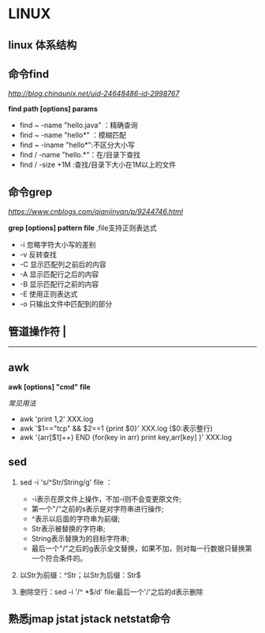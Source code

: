 # LINUX
## linux 体系结构

## 命令find
*http://blog.chinaunix.net/uid-24648486-id-2998767*

**find path [options] params**

- find ~ -name "hello.java" ：精确查询
- find ~ -name "hello*" ：模糊匹配
- find ~ -iname "hello*":不区分大小写
- find / -name "hello.*"：在/目录下查找
- find / -size +1M :查找/目录下大小在1M以上的文件

## 命令grep 
*https://www.cnblogs.com/qianjinyan/p/9244746.html*

**grep [options] pattern file** ,file支持正则表达式
- -i 忽略字符大小写的差别
- -v 反转查找
- -C 显示匹配列之前后的内容
- -A 显示匹配行之后的内容
- -B 显示匹配行之前的内容
- -E 使用正则表达式
- -o 只输出文件中匹配到的部分
## 管道操作符 |
** **
## awk
**awk [options] "cmd" file**

*常见用法*
- awk 'print $1,$2' XXX.log
- awk '$1=="tcp" && $2==1 {print $0}' XXX.log ($0:表示整行)
- awk '{arr[$1]++} END {for(key in arr) print key,arr[key] }' XXX.log
## sed

1. sed -i 's/^Str/String/g' file ：
    - -i表示在原文件上操作，不加-i则不会变更原文件;
    - 第一个"/"之前的s表示是对字符串进行操作;
    - ^表示以后面的字符串为前缀;
    - Str表示被替换的字符串;
    - String表示替换为的目标字符串;
    - 最后一个"/"之后的g表示全文替换，如果不加，则对每一行数据只替换第一个符合条件的。

2. 以Str为前缀：^Str；以Str为后缀：Str$
3. 删除空行：sed -i '/^ *$/d' file:最后一个'/'之后的d表示删除

## 熟悉jmap jstat jstack netstat命令







    
















